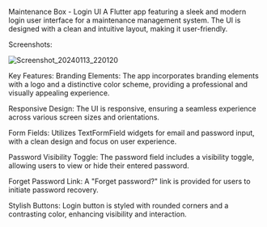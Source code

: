 Maintenance Box - Login UI
A Flutter app featuring a sleek and modern login user interface for a maintenance management system. The UI is designed with a clean and intuitive layout, making it user-friendly.


Screenshots:

![Screenshot_20240113_220120](https://github.com/Ajay-2022-Soft-Tech/M-Box-Login-UI-main/assets/113298640/7d4da4de-6cea-4a31-8f88-c3b8b48c60d7)


Key Features:
Branding Elements: The app incorporates branding elements with a logo and a distinctive color scheme, providing a professional and visually appealing experience.

Responsive Design: The UI is responsive, ensuring a seamless experience across various screen sizes and orientations.

Form Fields: Utilizes TextFormField widgets for email and password input, with a clean design and focus on user experience.

Password Visibility Toggle: The password field includes a visibility toggle, allowing users to view or hide their entered password.

Forget Password Link: A "Forget password?" link is provided for users to initiate password recovery.

Stylish Buttons: Login button is styled with rounded corners and a contrasting color, enhancing visibility and interaction.
